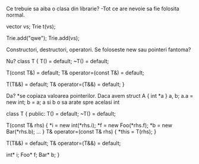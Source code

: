 Ce trebuie sa aiba o clasa din librarie?
-Tot ce are nevoie sa fie folosita normal.

vector<string> vs;
Trie t(vs);

Trie.add("qwe");
Trie.add(vs);

Constructori, destructori, operatori.
Se foloseste new sau pointeri fantoma?

Nu?
class T {
  T() = default;
  ~T() = default;
  
  T(const T&) = default;
  T& operator=(const T&) = default;
  
  T(T&&) = default;
  T& operator=(T&&) = default;
}

Da?
*se copiaza valoarea pointerilor.
Daca avem
struct A {
  int *a
} a, b;
a.a = new int;
b = a;
a si b o sa arate spre acelasi int

class T {
public:
  T() = default;
  ~T() = default;
  
  T(const T& rhs) {
    *i = new int(*rhs.i);
    *f = new Foo(*rhs.f);
    *b = new Bar(*rhs.b);
    ...
  }
  T& operator=(const T& rhs) {
    *this = T(rhs);
  }
  
  T(T&&) = default;
  T& operator=(T&&) = default;
  
  int* i;
  Foo* f;
  Bar* b;
}
